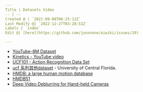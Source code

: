 ```yaml
---
Title | Datasets Video
-- | --
Created @ | `2021-09-08T06:25:12Z`
Last Modify @| `2022-12-27T03:28:51Z`
Labels | `index`
Edit @| [here](https://github.com/junxnone/aiwiki/issues/19)

---
```

- [YouTube-8M Dataset](https://research.google.com/youtube8m/)
- [Kinetics - YouTube video ](https://deepmind.com/research/open-source/open-source-datasets/kinetics/)
- [UCF101 - Action Recognition Data Set](http://crcv.ucf.edu/data/UCF101.php)
- [ucf 系列其他dataset](http://crcv.ucf.edu/data/ucf-cc-50/) - University of Central Florida.
- [HMDB: a large human motion database]()
- [HMDB51](http://serre-lab.clps.brown.edu/resource/hmdb-a-large-human-motion-database/#dataset)
- [Deep Video Deblurring for Hand-held Cameras](http://www.cs.ubc.ca/labs/imager/tr/2017/DeepVideoDeblurring/)
